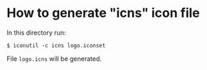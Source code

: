 How to generate "icns" icon file
================================

In this directory run:

    $ iconutil -c icns logo.iconset

File `logo.icns` will be generated.
